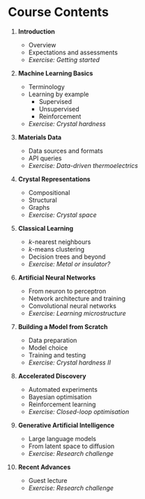 # Course Contents

1. **Introduction**    
    * Overview 
    * Expectations and assessments
	* _Exercise: Getting started_ 

2. **Machine Learning Basics**  
	* Terminology
	* Learning by example
		* Supervised
		* Unsupervised
		* Reinforcement
	* _Exercise: Crystal hardness_ 

3. **Materials Data**
	* Data sources and formats
	* API queries 
	* _Exercise: Data-driven thermoelectrics_  

4. **Crystal Representations**
	* Compositional 
	* Structural
	* Graphs   
	* _Exercise: Crystal space_  

5. **Classical Learning**
	* _k_-nearest neighbours
	* _k_-means clustering
	* Decision trees and beyond
	* _Exercise: Metal or insulator?_ 

6. **Artificial Neural Networks**
	* From neuron to perceptron
	* Network architecture and training
	* Convolutional neural networks   
	* _Exercise: Learning microstructure_ 

7. **Building a Model from Scratch**
	* Data preparation
	* Model choice
	* Training and testing 
	* _Exercise: Crystal hardness II_ 

8. **Accelerated Discovery** 
	* Automated experiments 
	* Bayesian optimisation
	* Reinforcement learning  
	* _Exercise: Closed-loop optimisation_ 

9. **Generative Artificial Intelligence** 
	* Large language models 
	* From latent space to diffusion
	* _Exercise: Research challenge_ 
	
10. **Recent Advances** 
	* Guest lecture  
	* _Exercise: Research challenge_ 
	